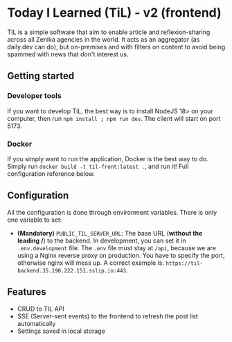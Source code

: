 # Today I Learned (TiL) - v2 (frontend)

TIL is a simple software that aim to enable article and reflexion-sharing across all Zenika agencies in the world. It
acts as an aggregator (as
daily.dev can do), but on-premises and with filters on content to avoid being spammed with news that don't interest us.

## Getting started

### Developer tools

If you want to develop TiL, the best way is to install NodeJS 18> on your computer, then run `npm install ; npm run dev`. The client will start on
port 5173.

### Docker

If you simply want to run the application, Docker is the best way to do. Simply run `docker build -t til-front:latest .`, and
run it! Full configuration reference below.

## Configuration

All the configuration is done through environment variables. There is only one variable to set:

* **(Mandatory)** `PUBLIC_TIL_SERVER_URL`: The base URL (**without the leading /**) to the backend. In development, you can set it in
  `.env.development` file. The `.env` file must stay at `/api`, because we are using a Nginx reverse proxy on production. You have to specify the
  port, otherwise nginx will mess up. A correct example is: `https://til-backend.35.190.222.151.sslip.io:443`.

## Features

* CRUD to TIL API
* SSE (Server-sent events) to the frontend to refresh the post list automatically
* Settings saved in local storage